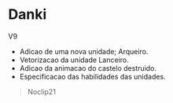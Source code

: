 Danki
=====

V9

- Adicao de uma nova unidade; Arqueiro.
- Vetorizacao da unidade Lanceiro.
- Adicao da animacao do castelo destruido.
- Especificacao das habilidades das unidades.

> Noclip21